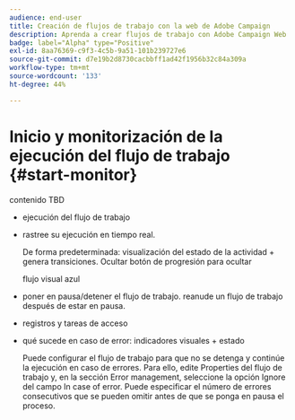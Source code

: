 ```yaml
---
audience: end-user
title: Creación de flujos de trabajo con la web de Adobe Campaign
description: Aprenda a crear flujos de trabajo con Adobe Campaign Web
badge: label="Alpha" type="Positive"
exl-id: 8aa76369-c9f3-4c5b-9a51-101b239727e6
source-git-commit: d7e19b2d8730cacbbff1ad42f1956b32c84a309a
workflow-type: tm+mt
source-wordcount: '133'
ht-degree: 44%

---
```


# Inicio y monitorización de la ejecución del flujo de trabajo {#start-monitor}

contenido TBD

* ejecución del flujo de trabajo
* rastree su ejecución en tiempo real.

   De forma predeterminada: visualización del estado de la actividad + genera transiciones. Ocultar botón de progresión para ocultar

   flujo visual azul

* poner en pausa/detener el flujo de trabajo. reanude un flujo de trabajo después de estar en pausa.
* registros y tareas de acceso
* qué sucede en caso de error: indicadores visuales + estado

   <!--to reformulate-->Puede configurar el flujo de trabajo para que no se detenga y continúe la ejecución en caso de errores. Para ello, edite Properties del flujo de trabajo y, en la sección Error management, seleccione la opción Ignore del campo In case of error. Puede especificar el número de errores consecutivos que se pueden omitir antes de que se ponga en pausa el proceso.